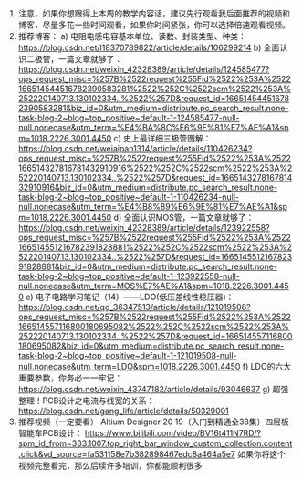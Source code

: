 1.	注意，如果你想跟得上本周的教学内容话，建议先行观看我后面推荐的视频和博客，尽量多花一些时间观看，如果你时间紧张，你可以选择倍速观看视频。
2.	推荐博客：
a)	电阻电感电容基本单位、读数、封装类型、种类：
https://blog.csdn.net/l18370789822/article/details/106299214
b)	全面认识二极管，一篇文章就够了：
https://blog.csdn.net/weixin_42328389/article/details/124585477?ops_request_misc=%257B%2522request%255Fid%2522%253A%2522166514544516782390583281%2522%252C%2522scm%2522%253A%252220140713.130102334..%2522%257D&request_id=166514544516782390583281&biz_id=0&utm_medium=distribute.pc_search_result.none-task-blog-2~blog~top_positive~default-1-124585477-null-null.nonecase&utm_term=%E4%BA%8C%E6%9E%81%E7%AE%A1&spm=1018.2226.3001.4450
c)	史上最详细三极管图解：
https://blog.csdn.net/weiaipan1314/article/details/110426234?ops_request_misc=%257B%2522request%255Fid%2522%253A%2522166514327816781432910916%2522%252C%2522scm%2522%253A%252220140713.130102334..%2522%257D&request_id=166514327816781432910916&biz_id=0&utm_medium=distribute.pc_search_result.none-task-blog-2~blog~top_positive~default-1-110426234-null-null.nonecase&utm_term=%E4%B8%89%E6%9E%81%E7%AE%A1&spm=1018.2226.3001.4450
d)	全面认识MOS管，一篇文章就够了：
https://blog.csdn.net/weixin_42328389/article/details/123922558?ops_request_misc=%257B%2522request%255Fid%2522%253A%2522166514551216782391828881%2522%252C%2522scm%2522%253A%252220140713.130102334..%2522%257D&request_id=166514551216782391828881&biz_id=0&utm_medium=distribute.pc_search_result.none-task-blog-2~blog~top_positive~default-1-123922558-null-null.nonecase&utm_term=MOS%E7%AE%A1&spm=1018.2226.3001.4450
e)	电子电路学习笔记（14）——LDO(低压差线性稳压器)：
https://blog.csdn.net/qq_36347513/article/details/121019508?ops_request_misc=%257B%2522request%255Fid%2522%253A%2522166514557116800180695082%2522%252C%2522scm%2522%253A%252220140713.130102334..%2522%257D&request_id=166514557116800180695082&biz_id=0&utm_medium=distribute.pc_search_result.none-task-blog-2~blog~top_positive~default-1-121019508-null-null.nonecase&utm_term=LDO&spm=1018.2226.3001.4450
f)	LDO的六大重要参数，你务必一一牢记：
https://blog.csdn.net/weixin_43747182/article/details/93046637
g)	超强整理！PCB设计之电流与线宽的关系：
https://blog.csdn.net/gang_life/article/details/50329001
3.	推荐视频（一定要看）
Altium Designer 20 19（入门到精通全38集）四层板智能车PCB设计：
https://www.bilibili.com/video/BV16t411N7RD/?spm_id_from=333.1007.top_right_bar_window_custom_collection.content.click&vd_source=fa531158e7b382898467edc8a464a5e7
如果你将这个视频完整看完，那么后续许多培训，你都能顺利很多
